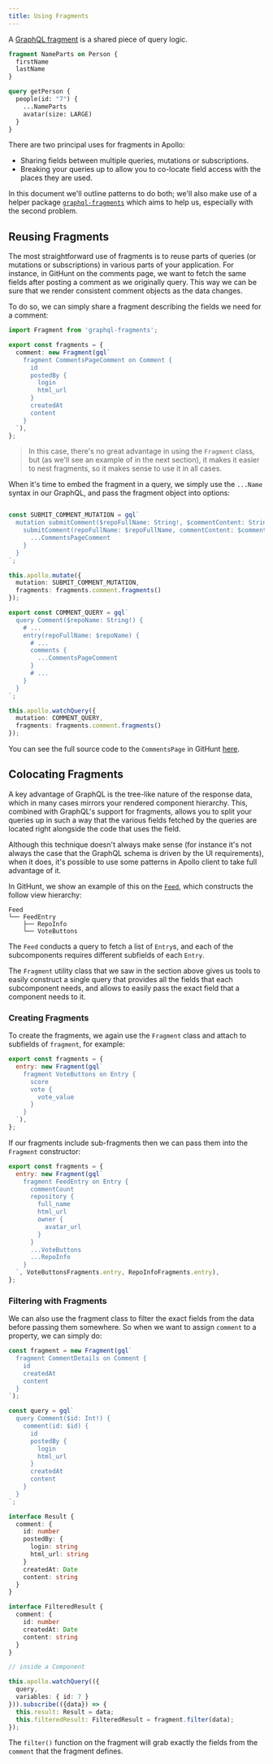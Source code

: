 ```yaml
---
title: Using Fragments
---
```


A [GraphQL fragment](http://graphql.org/learn/queries/#fragments) is a shared piece of query logic.

```graphql
fragment NameParts on Person {
  firstName
  lastName
}

query getPerson {
  people(id: "7") {
    ...NameParts
    avatar(size: LARGE)
  }
}
```

There are two principal uses for fragments in Apollo:

  - Sharing fields between multiple queries, mutations or subscriptions.
  - Breaking your queries up to allow you to co-locate field access with the places they are used.

In this document we'll outline patterns to do both; we'll also make use of a helper package [`graphql-fragments`](https://github.com/apollostack/graphql-fragments) which aims to help us, especially with the second problem.

<h2 id="reusing-fragments">Reusing Fragments</h2>

The most straightforward use of fragments is to reuse parts of queries (or mutations or subscriptions) in various parts of your application. For instance, in GitHunt on the comments page, we want to fetch the same fields after posting a comment as we originally query. This way we can be sure that we render consistent comment objects as the data changes.

To do so, we can simply share a fragment describing the fields we need for a comment:

```ts
import Fragment from 'graphql-fragments';

export const fragments = {
  comment: new Fragment(gql`
    fragment CommentsPageComment on Comment {
      id
      postedBy {
        login
        html_url
      }
      createdAt
      content
    }
  `),
};
```

> In this case, there's no great advantage in using the `Fragment` class, but (as we'll see an example of in the next section), it makes it easier to nest fragments, so it makes sense to use it in all cases.

When it's time to embed the fragment in a query, we simply use the `...Name` syntax in our GraphQL, and pass the fragment object into options:

```ts

const SUBMIT_COMMENT_MUTATION = gql`
  mutation submitComment($repoFullName: String!, $commentContent: String!) {
    submitComment(repoFullName: $repoFullName, commentContent: $commentContent) {
      ...CommentsPageComment
    }
  }
`;

this.apollo.mutate({
  mutation: SUBMIT_COMMENT_MUTATION,
  fragments: fragments.comment.fragments()
});

export const COMMENT_QUERY = gql`
  query Comment($repoName: String!) {
    # ...
    entry(repoFullName: $repoName) {
      # ...
      comments {
        ...CommentsPageComment
      }
      # ...
    }
  }
`;

this.apollo.watchQuery({
  mutation: COMMENT_QUERY,
  fragments: fragments.comment.fragments()
});
```

You can see the full source code to the `CommentsPage` in GitHunt [here](https://github.com/apollostack/GitHunt-angular2/blob/master/src/app/comments/comments-page.component.ts).

<h2 id="colocating-fragments">Colocating Fragments</h2>

A key advantage of GraphQL is the tree-like nature of the response data, which in many cases mirrors your rendered component hierarchy. This, combined with GraphQL's support for fragments, allows you to split your queries up in such a way that the various fields fetched by the queries are located right alongside the code that uses the field.

Although this technique doesn't always make sense (for instance it's not always the case that the GraphQL schema is driven by the UI requirements), when it does, it's possible to use some patterns in Apollo client to take full advantage of it.

In GitHunt, we show an example of this on the [`Feed`](https://github.com/apollostack/GitHunt-React/blob/master/ui/routes/FeedPage.js), which constructs the follow view hierarchy:

```
Feed
└── FeedEntry
    ├── RepoInfo
    └── VoteButtons
```

The `Feed` conducts a query to fetch a list of `Entry`s, and each of the subcomponents requires different subfields of each `Entry`.

The `Fragment` utility class that we saw in the section above gives us tools to easily construct a single query that provides all the fields that each subcomponent needs, and allows to easily pass the exact field that a component needs to it.

<h3 id="creating-fragments">Creating Fragments</h3>

To create the fragments, we again use the `Fragment` class and attach to subfields of `fragment`, for example:

```js
export const fragments = {
  entry: new Fragment(gql`
    fragment VoteButtons on Entry {
      score
      vote {
        vote_value
      }
    }
  `),
};
```

If our fragments include sub-fragments then we can pass them into the `Fragment` constructor:

```js
export const fragments = {
  entry: new Fragment(gql`
    fragment FeedEntry on Entry {
      commentCount
      repository {
        full_name
        html_url
        owner {
          avatar_url
        }
      }
      ...VoteButtons
      ...RepoInfo
    }
  `, VoteButtonsFragments.entry, RepoInfoFragments.entry),
};
```

<h3 id="filtering-with-fragments">Filtering with Fragments</h3>

We can also use the fragment class to filter the exact fields from the data before passing them somewhere.
So when we want to assign `comment` to a property, we can simply do:

```ts
const fragment = new Fragment(gql`
  fragment CommentDetails on Comment {
    id
    createdAt
    content
  }
`);

const query = gql`
  query Comment($id: Int!) {
    comment(id: $id) {
      id
      postedBy {
        login
        html_url
      }
      createdAt
      content
    }
  }
`;

interface Result {
  comment: {
    id: number
    postedBy: {
      login: string
      html_url: string
    }
    createdAt: Date
    content: string
  }
}

interface FilteredResult {
  comment: {
    id: number
    createdAt: Date
    content: string
  }
}

// inside a Component

this.apollo.watchQuery(({
  query,
  variables: { id: 7 }
})).subscribe(({data}) => {
  this.result: Result = data;
  this.filteredResult: FilteredResult = fragment.filter(data);
});
```

The `filter()` function on the fragment will grab exactly the fields from the `comment` that the fragment defines.


